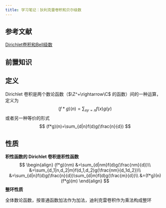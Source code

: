 ```yaml
---
title: 学习笔记：狄利克雷卷积和贝尔级数
---
```


## 参考文献

[Dirichlet卷积和Bell级数](https://zhuanlan.zhihu.com/p/521413862)

## 前置知识



## 定义

Dirichlet 卷积是两个数论函数（$\Z^+\rightarrow\C$ 的函数）间的一种运算，定义为
$$
(f*g)(n)=\sum_{xy=n}f(x)g(y)
$$
或者另一种等价的形式
$$
(f*g)(n)=\sum_{d|n}f(d)g(\frac{n}{d})
$$

## 性质

**积性函数的 Dirichlet 卷积是积性函数**
$$
\begin{align}
(f*g)(nm)
&=\sum_{d|nm}f(d)g(\frac{nm}{d})\\
&=\sum_{d_1|n,d_2|m}f(d_1,d_2)g(\frac{nm}{d_1d_2})\\
&=\sum_{d|n}f(d)g(\frac{n}{d})\sum_{d|m}f(d)g(\frac{m}{d})\\
&=(f*g)(n)(f*g)(m)
\end{align}
$$
**整环性质**

全体数论函数，按普通函数加法作为加法，迪利克雷卷积作为乘法构成整环
